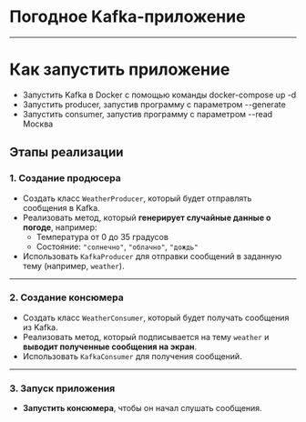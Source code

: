# Погодное Kafka-приложение
---
# Как запустить приложение
- Запустить Kafka в Docker с помощью команды docker-compose up -d
- Запустить producer, запустив программу с параметром --generate
- Запустить consumer, запустив программу с параметром --read Москва



##  Этапы реализации

### 1. Создание продюсера

- Создать класс `WeatherProducer`, который будет отправлять сообщения в Kafka.
- Реализовать метод, который **генерирует случайные данные о погоде**, например:
  - Температура от 0 до 35 градусов
  - Состояние: `"солнечно"`, `"облачно"`, `"дождь"`
- Использовать `KafkaProducer` для отправки сообщений в заданную тему (например, `weather`).

---

### 2. Создание консюмера

- Создать класс `WeatherConsumer`, который будет получать сообщения из Kafka.
- Реализовать метод, который подписывается на тему `weather` и **выводит полученные сообщения на экран**.
- Использовать `KafkaConsumer` для получения сообщений.

---

### 3. Запуск приложения

- **Запустить консюмера**, чтобы он начал слушать сообщения.


